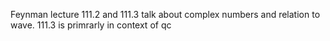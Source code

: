 Feynman lecture 111.2 and 111.3 talk about complex numbers and relation to wave. 111.3 is primrarly in context of qc